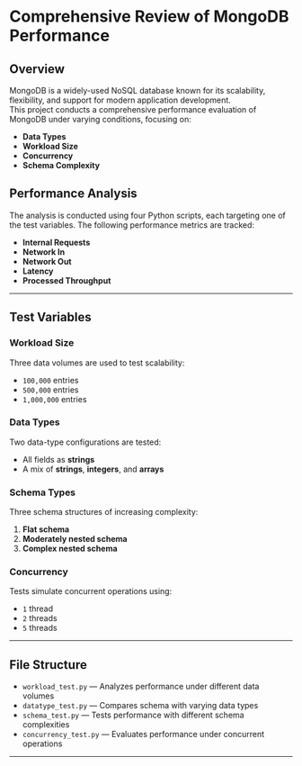 # Comprehensive Review of MongoDB Performance

## Overview
MongoDB is a widely-used NoSQL database known for its scalability, flexibility, and support for modern application development.  
This project conducts a comprehensive performance evaluation of MongoDB under varying conditions, focusing on:

- **Data Types**
- **Workload Size**
- **Concurrency**
- **Schema Complexity**

## Performance Analysis
The analysis is conducted using four Python scripts, each targeting one of the test variables. The following performance metrics are tracked:

- **Internal Requests**
- **Network In**
- **Network Out**
- **Latency**
- **Processed Throughput**

---

## Test Variables

### Workload Size
Three data volumes are used to test scalability:

- `100,000` entries  
- `500,000` entries  
- `1,000,000` entries

### Data Types
Two data-type configurations are tested:

- All fields as **strings**
- A mix of **strings**, **integers**, and **arrays**

### Schema Types
Three schema structures of increasing complexity:

1. **Flat schema**
2. **Moderately nested schema**
3. **Complex nested schema**

### Concurrency
Tests simulate concurrent operations using:

- `1` thread  
- `2` threads  
- `5` threads

---

## File Structure

- `workload_test.py` — Analyzes performance under different data volumes  
- `datatype_test.py` — Compares schema with varying data types  
- `schema_test.py` — Tests performance with different schema complexities  
- `concurrency_test.py` — Evaluates performance under concurrent operations  

---

